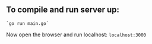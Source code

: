 ## To compile and run server up:

	`go run main.go`


 Now open the browser and run localhost:
		`localhost:3000`